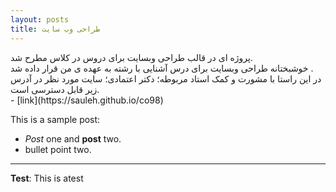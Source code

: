 ```yaml
---
layout: posts
title: طراحی وب سایت
---
```


<div>
پروژه ای در قالب طراحی وبسایت برای دروس در کلاس مطرح شد. <br> 
خوشبختانه طراحی وبسایت برای درس آشنایی با رشته به عهده ی من قرار داده شد . <br>
در این راستا با مشورت و کمک استاد مربوطه؛ دکتر اعتمادی؛ سایت مورد نظر در آدرس زیر قابل 
دسترسی است. <br>
- [link](https://sauleh.github.io/co98)
</div>


This is a sample post:
- *Post* one and **post** two.
- bullet point two.


---
**Test**: This is atest
